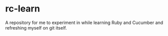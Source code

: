 # rc-learn
A repository for me to experiment in while learning Ruby and Cucumber and refreshing myself on git itself.
